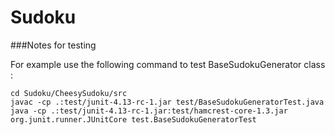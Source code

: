 # Sudoku

###Notes for testing

For example use the following command to test BaseSudokuGenerator class :
```
cd Sudoku/CheesySudoku/src
javac -cp .:test/junit-4.13-rc-1.jar test/BaseSudokuGeneratorTest.java
java -cp .:test/junit-4.13-rc-1.jar:test/hamcrest-core-1.3.jar org.junit.runner.JUnitCore test.BaseSudokuGeneratorTest
```

